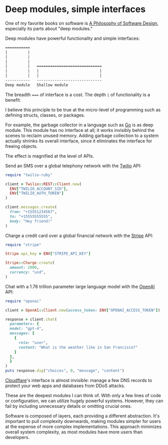 # Deep modules, simple interfaces

One of my favorite books on software is
[A Philosophy of Software Design](https://amzn.to/2OQkBEQ),
especially its parts about "deep modules."

Deep modules have powerful functionality and simple interfaces:

```txt
===========
|         |
|         |
|         |
|         |   =============================
|         |   |                           |
|         |   |                           |
-----------   -----------------------------
Deep module   Shallow module
```

The breadth `===` of interface is a cost.
The depth `|` of functionality is a benefit.

I believe this principle to be true at the micro-level of programming such as
defining structs, classes, or packages.

For example, the garbage collector in a language such as [Go](https://go.dev/)
is as deep module. This module has no interface at all; it works invisibly
behind the scenes to reclaim unused memory. Adding garbage collection to a
system actually shrinks its overall interface, since it eliminates the interface
for freeing objects.

The effect is magnified at the level of APIs.

Send an SMS over a global telephony network
with the [Twilio](https://www.twilio.com) API:

```ruby
require "twilio-ruby"

client = Twilio::REST::Client.new(
  ENV["TWILIO_ACCOUNT_SID"],
  ENV["TWILIO_AUTH_TOKEN"]
)

client.messages.create(
  from: "+15551234567",
  to: "+15555555555",
  body: "Hey friend!"
)
```

Charge a credit card over a global financial network
with the [Stripe](https://stripe.com/) API:

```ruby
require "stripe"

Stripe.api_key = ENV["STRIPE_API_KEY"]

Stripe::Charge.create(
  amount: 2000,
  currency: "usd",
)
```

Chat with a 1.76 trillion parameter large language model
with the [OpenAI](https://openai.com/) API:

```ruby
require "openai"

client = OpenAI::Client.new(access_token: ENV["OPENAI_ACCESS_TOKEN"])

response = client.chat(
  parameters: {
  model: "gpt-4",
  messages: [
    {
      role: "user",
      content: "What is the weather like in San Francisco?"
    }
  ],
  }
)
puts response.dig("choices", 0, "message", "content")
```

[Cloudflare](https://www.cloudflare.com/)'s interface is almost invisible:
manage a few DNS records to protect your web apps and databases from DDoS attacks.

These are the deepest modules I can think of. With only a few
lines of code or configuration, we can utilize hugely powerful systems.
However, they can fail by including unnecessary details or omitting crucial
ones.

Software is composed of layers, each providing a different abstraction. It's
important to pull complexity downwards, making modules simpler for users at the
expense of more complex implementations. This approach minimizes overall system
complexity, as most modules have more users than developers.

